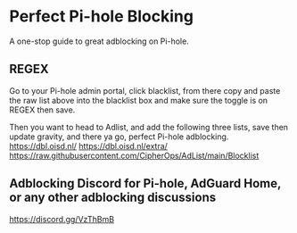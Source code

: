 # Perfect Pi-hole Blocking
A one-stop guide to great adblocking on Pi-hole.

## REGEX
Go to your Pi-hole admin portal, click blacklist, from there copy and paste the raw list above into the blacklist box and make sure the toggle is on REGEX then save.

Then you want to head to Adlist, and add the following three lists, save then update gravity, and there ya go, perfect Pi-hole adblocking.
https://dbl.oisd.nl/ 
https://dbl.oisd.nl/extra/
https://raw.githubusercontent.com/CipherOps/AdList/main/Blocklist

## Adblocking Discord for Pi-hole, AdGuard Home, or any other adblocking discussions
https://discord.gg/VzThBmB
